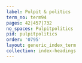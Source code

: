 ```yaml
---
label: Pulpit & politics
term_no: term94
pages: 42|457|732
no_spaces: Pulpitpolitics
pid: pulpitpolitics
order: '0795'
layout: generic_index_term
collection: index-headings
---
```

